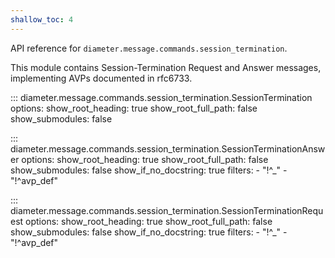 ```yaml
---
shallow_toc: 4
---
```

API reference for `diameter.message.commands.session_termination`.

This module contains Session-Termination Request and Answer messages,
implementing AVPs documented in rfc6733.

::: diameter.message.commands.session_termination.SessionTermination
    options:
      show_root_heading: true
      show_root_full_path: false
      show_submodules: false


::: diameter.message.commands.session_termination.SessionTerminationAnswer
    options:
      show_root_heading: true
      show_root_full_path: false
      show_submodules: false
      show_if_no_docstring: true
      filters:
        - "!^_"
        - "!^avp_def"


::: diameter.message.commands.session_termination.SessionTerminationRequest
    options:
      show_root_heading: true
      show_root_full_path: false
      show_submodules: false
      show_if_no_docstring: true
      filters:
        - "!^_"
        - "!^avp_def"